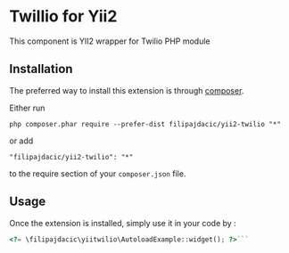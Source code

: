 Twillio for Yii2
================
This component is YII2 wrapper for Twilio PHP module

Installation
------------

The preferred way to install this extension is through [composer](http://getcomposer.org/download/).

Either run

```
php composer.phar require --prefer-dist filipajdacic/yii2-twilio "*"
```

or add

```
"filipajdacic/yii2-twilio": "*"
```

to the require section of your `composer.json` file.


Usage
-----

Once the extension is installed, simply use it in your code by  :

```php
<?= \filipajdacic\yiitwilio\AutoloadExample::widget(); ?>```